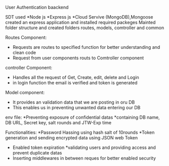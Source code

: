 User Authentication baackend

SDT used 
*Node js
*Express js
*Cloud Servive (MongoDB),Mongoose
created an express application and installed required packeges
Mainted folder structure and created folders routes, models, comtroller and common

Routes Component:
* Requests are routes to specified function for better understanding and clean code
* Request from user components routs to Comtroller component

controller Component:
* Handles all the request of Get, Create, edit, delete and Login
* in login function the email is verified and token is generated

Model component:
* It provides an validation data that we are posting in oru DB
* This enables us in preventing unwanted data entering our DB

env file:
*Preventing exposure of confidential datas
*containing DB name, DB URL, Secret key, salt rounds and JTW-Exp time

Functionalities:
*Password Hassing using hash salt of 10rounds
*Token generation and sending encrypted data  using JSON web Token
* Enabled token expiration 
*validating users and providing access and prevent duplicate datas
* Inserting middlewares in between reques for better enabled security

